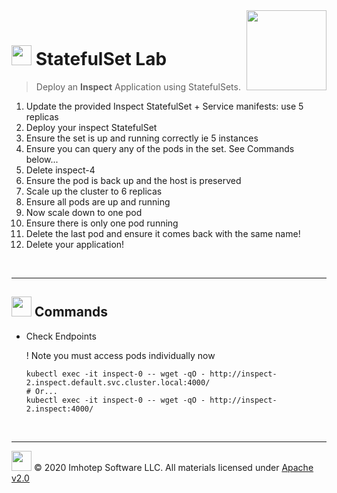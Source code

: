 <img src="../assets/k8sland.png" align="right" width="128" height="auto"/>

<br/>

# <img src="../assets/lab.png" width="32" height="auto"/> StatefulSet Lab

> Deploy an **Inspect** Application using StatefulSets.

1. Update the provided Inspect StatefulSet + Service manifests: use 5 replicas
1. Deploy your inspect StatefulSet
1. Ensure the set is up and running correctly ie 5 instances
1. Ensure you can query any of the pods in the set. See Commands below...
1. Delete inspect-4
1. Ensure the pod is back up and the host is preserved
1. Scale up the cluster to 6 replicas
1. Ensure all pods are up and running
1. Now scale down to one pod
1. Ensure there is only one pod running
1. Delete the last pod and ensure it comes back with the same name!
1. Delete your application!

<br/>

---
## <img src="../assets/fox.png" width="32" height="auto"/> Commands

- Check Endpoints

  ! Note you must access pods individually now

  ```shell
  kubectl exec -it inspect-0 -- wget -qO - http://inspect-2.inspect.default.svc.cluster.local:4000/
  # Or...
  kubectl exec -it inspect-0 -- wget -qO - http://inspect-2.inspect:4000/
  ```

<br/>

---
<img src="../assets/imhotep_logo.png" width="32" height="auto"/> © 2020 Imhotep Software LLC.
All materials licensed under [Apache v2.0](http://www.apache.org/licenses/LICENSE-2.0)
